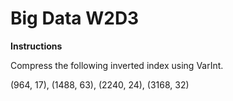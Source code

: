 # Big Data W2D3

**Instructions**

Compress the following inverted index using VarInt.

(964, 17), (1488, 63), (2240, 24), (3168, 32)

